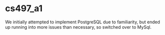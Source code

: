 # cs497_a1

We initially attempted to implement PostgreSQL due to familiarity, but ended
up running into more issues than necessary, so switched over to MySql. 
